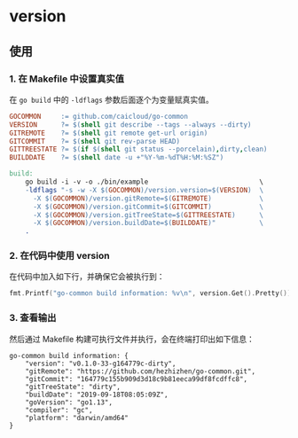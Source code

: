 # version

## 使用

### 1. 在 Makefile 中设置真实值

在 `go build` 中的 `-ldflags` 参数后面逐个为变量赋真实值。

```makefile
GOCOMMON     := github.com/caicloud/go-common
VERSION      ?= $(shell git describe --tags --always --dirty)
GITREMOTE    ?= $(shell git remote get-url origin)
GITCOMMIT    ?= $(shell git rev-parse HEAD)
GITTREESTATE ?= $(if $(shell git status --porcelain),dirty,clean)
BUILDDATE    ?= $(shell date -u +"%Y-%m-%dT%H:%M:%SZ")

build:
	go build -i -v -o ./bin/example                            \
	-ldflags "-s -w -X $(GOCOMMON)/version.version=$(VERSION)  \
	  -X $(GOCOMMON)/version.gitRemote=$(GITREMOTE)            \
	  -X $(GOCOMMON)/version.gitCommit=$(GITCOMMIT)            \
	  -X $(GOCOMMON)/version.gitTreeState=$(GITTREESTATE)      \
	  -X $(GOCOMMON)/version.buildDate=$(BUILDDATE)"           \
	.
```

### 2. 在代码中使用 version

在代码中加入如下行，并确保它会被执行到：

```go
fmt.Printf("go-common build information: %v\n", version.Get().Pretty())
```

### 3. 查看输出

然后通过 Makefile 构建可执行文件并执行，会在终端打印出如下信息：

```text
go-common build information: {
    "version": "v0.1.0-33-g164779c-dirty",
    "gitRemote": "https://github.com/hezhizhen/go-common.git",
    "gitCommit": "164779c155b909d3d18c9b81eeca99df8fcdffc8",
    "gitTreeState": "dirty",
    "buildDate": "2019-09-18T08:05:09Z",
    "goVersion": "go1.13",
    "compiler": "gc",
    "platform": "darwin/amd64"
}
```
